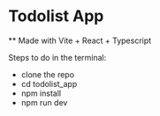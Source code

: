 # Todolist App 
** Made with Vite + React + Typescript

Steps to do in the terminal: 
-   clone the repo
-   cd todolist_app
-   npm install
-   npm run dev

